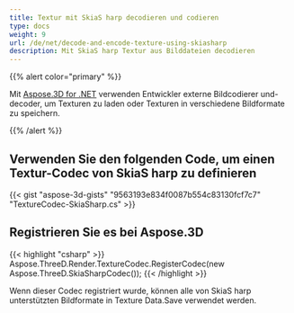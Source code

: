 ```yaml
---
title: Textur mit SkiaS harp decodieren und codieren
type: docs
weight: 9
url: /de/net/decode-and-encode-texture-using-skiasharp
description: Mit SkiaS harp Textur aus Bilddateien decodieren
---
```

{{% alert color="primary" %}}

Mit [Aspose.3D for .NET](https://products.aspose.com/3d/net/) verwenden Entwickler externe Bildcodierer und-decoder, um Texturen zu laden oder Texturen in verschiedene Bildformate zu speichern.

{{% /alert %}}


##  **Verwenden Sie den folgenden Code, um einen Textur-Codec von SkiaS harp zu definieren**

{{< gist "aspose-3d-gists" "9563193e834f0087b554c83130fcf7c7" "TextureCodec-SkiaSharp.cs" >}}



##  **Registrieren Sie es bei Aspose.3D**

{{< highlight "csharp" >}}
    Aspose.ThreeD.Render.TextureCodec.RegisterCodec(new Aspose.ThreeD.SkiaSharpCodec());
{{< /highlight >}}


Wenn dieser Codec registriert wurde, können alle von SkiaS harp unterstützten Bildformate in Texture Data.Save verwendet werden.





